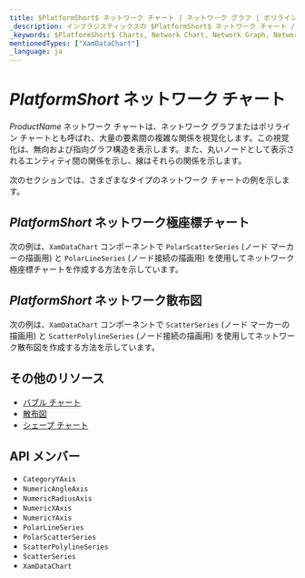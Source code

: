 ```yaml
---
title: $PlatformShort$ ネットワーク チャート | ネットワーク グラフ | ポリライン チャート | データ可視化 | インフラジスティックス
_description: インフラジスティックスの $PlatformShort$ ネットワーク チャート / グラフ
_keywords: $PlatformShort$ Charts, Network Chart, Network Graph, Network Polar Chart, Network Scatter Chart, Polyline Chart, Infragistics, $PlatformShort$ チャート, ネットワーク チャート, ネットワーク グラフ, ネットワーク極座標チャート, ネットワーク散布図, ポリライン チャート, インフラジスティックス
mentionedTypes: ["XamDataChart"]
_language: ja
---
```

# $PlatformShort$ ネットワーク チャート

$ProductName$ ネットワーク チャートは、ネットワーク グラフまたはポリライン チャートとも呼ばれ、大量の要素間の複雑な関係を視覚化します。この視覚化は、無向および指向グラフ構造を表示します。また、丸いノードとして表示されるエンティティ間の関係を示し、線はそれらの関係を示します。

次のセクションでは、さまざまなタイプのネットワーク チャートの例を示します。

## $PlatformShort$ ネットワーク極座標チャート

次の例は、`XamDataChart` コンポーネントで `PolarScatterSeries` (ノード マーカーの描画用) と `PolarLineSeries` (ノード接続の描画用) を使用してネットワーク極座標チャートを作成する方法を示しています。

<code-view style="height: 600px"
           data-demos-base-url="{environment:dvDemosBaseUrl}"
           iframe-src="{environment:dvDemosBaseUrl}/charts/data-chart-network-polar-chart"
           alt="$PlatformShort$ ネットワーク極座標チャート" >
</code-view>

<div class="divider--half"></div>

## $PlatformShort$ ネットワーク散布図

次の例は、`XamDataChart` コンポーネントで `ScatterSeries` (ノード マーカーの描画用) と `ScatterPolylineSeries` (ノード接続の描画用) を使用してネットワーク散布図を作成する方法を示しています。

<code-view style="height: 600px"
           data-demos-base-url="{environment:dvDemosBaseUrl}"
           iframe-src="{environment:dvDemosBaseUrl}/charts/data-chart-network-scatter-chart"
           alt="$PlatformShort$ ネットワーク散布図" >
</code-view>

<div class="divider--half"></div>

## その他のリソース
- [バブル チャート](bubble-chart.md)
- [散布図](scatter-chart.md)
- [シェープ チャート](shape-chart.md)

## API メンバー
- `CategoryYAxis`
- `NumericAngleAxis`
- `NumericRadiusAxis`
- `NumericXAxis`
- `NumericYAxis`
- `PolarLineSeries`
- `PolarScatterSeries`
- `ScatterPolylineSeries`
- `ScatterSeries`
- `XamDataChart`
